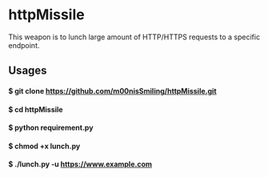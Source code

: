 # httpMissile
This weapon is to lunch large amount of HTTP/HTTPS requests to a specific endpoint.

## Usages
#### $ git clone https://github.com/m00nisSmiling/httpMissile.git
#### $ cd httpMissile
#### $ python requirement.py
#### $ chmod +x lunch.py
#### $ ./lunch.py -u https://www.example.com
